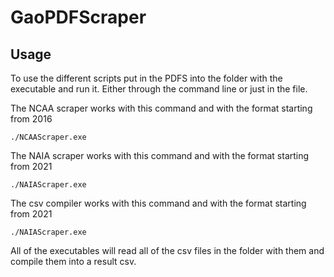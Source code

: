 # GaoPDFScraper

## Usage

To use the different scripts put in the PDFS into the folder with the executable and run it.
Either through the command line or just in the file.

The NCAA scraper works with this command and with the format starting from 2016

`./NCAAScraper.exe`

The NAIA scraper works with this command and with the format starting from 2021

`./NAIAScraper.exe`

The csv compiler works with this command and with the format starting from 2021

`./NAIAScraper.exe`

All of the executables will read all of the csv files in the folder with them and compile them into a result csv.
